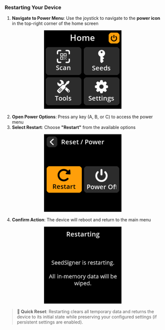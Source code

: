 ### Restarting Your Device

1. **Navigate to Power Menu**: Use the joystick to navigate to the **power icon** in the top-right corner of the home screen

<div align="center">
     <img src="../images/PowerIconSelectedScreen.png" alt="Power icon select menu screen" width="250"/>
</div>

2. **Open Power Options**: Press any key (A, B, or C) to access the power menu
3. **Select Restart**: Choose **"Restart"** from the available options

<div align="center">
     <img src="../images/PowerOptionsView.png" alt="Power option menu screen" width="250"/>
</div>

4. **Confirm Action**: The device will reboot and return to the main menu

<div align="center">
     <img src="../images/RestartView.png" alt="Restart option in power menu" width="250"/>
</div>

> **🔄 Quick Reset**: Restarting clears all temporary data and returns the device to its initial state while preserving your configured settings (if persistent settings are enabled).